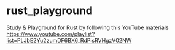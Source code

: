 # rust_playground
Study & Playground for Rust by following this YouTube materials
https://www.youtube.com/playlist?list=PLJbE2Yu2zumDF6BX6_RdPisRVHgzV02NW
